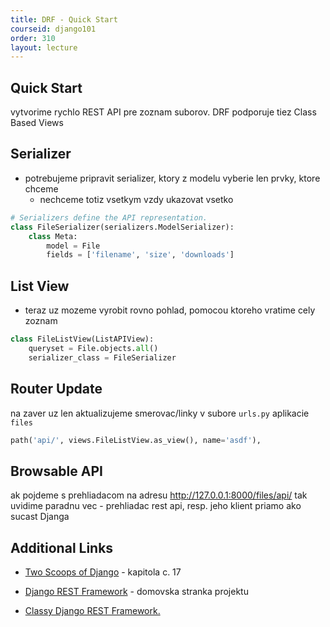 ```yaml
---
title: DRF - Quick Start
courseid: django101
order: 310
layout: lecture
---
```



## Quick Start

vytvorime rychlo REST API pre zoznam suborov. DRF podporuje tiez Class Based Views


## Serializer

* potrebujeme pripravit serializer, ktory z modelu vyberie len prvky, ktore chceme
    * nechceme totiz vsetkym vzdy ukazovat vsetko


```python
# Serializers define the API representation.
class FileSerializer(serializers.ModelSerializer):
    class Meta:
        model = File
        fields = ['filename', 'size', 'downloads']
```


## List View

* teraz uz mozeme vyrobit rovno pohlad, pomocou ktoreho vratime cely zoznam


```python
class FileListView(ListAPIView):
    queryset = File.objects.all()
    serializer_class = FileSerializer
```


## Router Update

na zaver uz len aktualizujeme smerovac/linky v subore `urls.py` aplikacie `files`

```python
path('api/', views.FileListView.as_view(), name='asdf'),
```


## Browsable API

ak pojdeme s prehliadacom na adresu http://127.0.0.1:8000/files/api/ tak uvidime paradnu vec - prehliadac rest api, resp. jeho klient priamo ako sucast Djanga


## Additional Links

* [Two Scoops of Django](https://www.feldroy.com/books/two-scoops-of-django-3-x) - kapitola c. 17

* [Django REST Framework](https://www.django-rest-framework.org/) - domovska stranka projektu

* [Classy Django REST Framework.](https://www.cdrf.co/)

